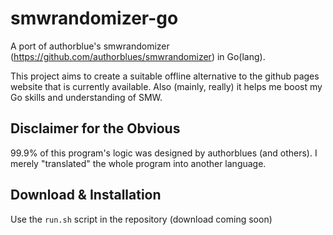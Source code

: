 # smwrandomizer-go
A port of authorblue's smwrandomizer (https://github.com/authorblues/smwrandomizer) in Go(lang). 

This project aims to create a suitable offline alternative to the github pages website that is currently available.
Also (mainly, really) it helps me boost my Go skills and understanding of SMW.

## Disclaimer for the Obvious
99.9% of this program's logic was designed by authorblues (and others). I merely "translated" the whole program into another language.

## Download & Installation
Use the `run.sh` script in the repository (download coming soon)